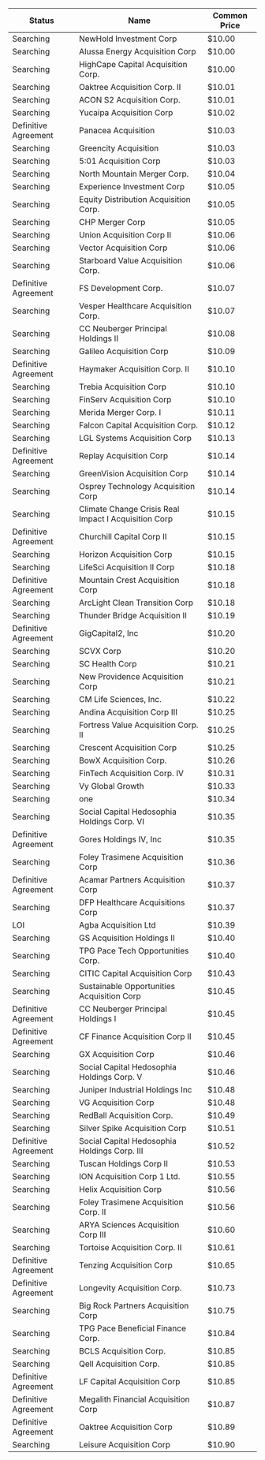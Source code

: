 Status               | Name                                                 | Common Price 
-------------------- | ---------------------------------------------------- | -------------
Searching            | NewHold Investment Corp                              | $10.00       
Searching            | Alussa Energy Acquisition Corp                       | $10.00       
Searching            | HighCape Capital Acquisition Corp.                   | $10.00       
Searching            | Oaktree Acquisition Corp. II                         | $10.01       
Searching            | ACON S2 Acquisition Corp.                            | $10.01       
Searching            | Yucaipa Acquisition Corp                             | $10.02       
Definitive Agreement | Panacea Acquisition                                  | $10.03       
Searching            | Greencity Acquisition                                | $10.03       
Searching            | 5:01 Acquisition Corp                                | $10.03       
Searching            | North Mountain Merger Corp.                          | $10.04       
Searching            | Experience Investment Corp                           | $10.05       
Searching            | Equity Distribution Acquisition Corp.                | $10.05       
Searching            | CHP Merger Corp                                      | $10.05       
Searching            | Union Acquisition Corp II                            | $10.06       
Searching            | Vector Acquisition Corp                              | $10.06       
Searching            | Starboard Value Acquisition Corp.                    | $10.06       
Definitive Agreement | FS Development Corp.                                 | $10.07       
Searching            | Vesper Healthcare Acquisition Corp.                  | $10.07       
Searching            | CC Neuberger Principal Holdings II                   | $10.08       
Searching            | Galileo Acquisition Corp                             | $10.09       
Definitive Agreement | Haymaker Acquisition Corp. II                        | $10.10       
Searching            | Trebia Acquisition Corp                              | $10.10       
Searching            | FinServ Acquisition Corp                             | $10.10       
Searching            | Merida Merger Corp. I                                | $10.11       
Searching            | Falcon Capital Acquisition Corp.                     | $10.12       
Searching            | LGL Systems Acquisition Corp                         | $10.13       
Definitive Agreement | Replay Acquisition Corp                              | $10.14       
Searching            | GreenVision Acquisition Corp                         | $10.14       
Searching            | Osprey Technology Acquisition Corp                   | $10.14       
Searching            | Climate Change Crisis Real Impact I Acquisition Corp | $10.15       
Definitive Agreement | Churchill Capital Corp II                            | $10.15       
Searching            | Horizon Acquisition Corp                             | $10.15       
Searching            | LifeSci Acquisition II Corp                          | $10.18       
Definitive Agreement | Mountain Crest Acquisition Corp                      | $10.18       
Searching            | ArcLight Clean Transition Corp                       | $10.18       
Searching            | Thunder Bridge Acquisition II                        | $10.19       
Definitive Agreement | GigCapital2, Inc                                     | $10.20       
Searching            | SCVX Corp                                            | $10.20       
Searching            | SC Health Corp                                       | $10.21       
Searching            | New Providence Acquisition Corp                      | $10.21       
Searching            | CM Life Sciences, Inc.                               | $10.22       
Searching            | Andina Acquisition Corp III                          | $10.25       
Searching            | Fortress Value Acquisition Corp. II                  | $10.25       
Searching            | Crescent Acquisition Corp                            | $10.25       
Searching            | BowX Acquisition Corp.                               | $10.26       
Searching            | FinTech Acquisition Corp. IV                         | $10.31       
Searching            | Vy Global Growth                                     | $10.33       
Searching            | one                                                  | $10.34       
Searching            | Social Capital Hedosophia Holdings Corp. VI          | $10.35       
Definitive Agreement | Gores Holdings IV, Inc                               | $10.35       
Searching            | Foley Trasimene Acquisition Corp                     | $10.36       
Definitive Agreement | Acamar Partners Acquisition Corp                     | $10.37       
Searching            | DFP Healthcare Acquisitions Corp                     | $10.37       
LOI                  | Agba Acquisition Ltd                                 | $10.39       
Searching            | GS Acquisition Holdings II                           | $10.40       
Searching            | TPG Pace Tech Opportunities Corp.                    | $10.40       
Searching            | CITIC Capital Acquisition Corp                       | $10.43       
Searching            | Sustainable Opportunities Acquisition Corp           | $10.45       
Definitive Agreement | CC Neuberger Principal Holdings I                    | $10.45       
Definitive Agreement | CF Finance Acquisition Corp II                       | $10.45       
Searching            | GX Acquisition Corp                                  | $10.46       
Searching            | Social Capital Hedosophia Holdings Corp. V           | $10.46       
Searching            | Juniper Industrial Holdings Inc                      | $10.48       
Searching            | VG Acquisition Corp                                  | $10.48       
Searching            | RedBall Acquisition Corp.                            | $10.49       
Searching            | Silver Spike Acquisition Corp                        | $10.51       
Definitive Agreement | Social Capital Hedosophia Holdings Corp. III         | $10.52       
Searching            | Tuscan Holdings Corp II                              | $10.53       
Searching            | ION Acquisition Corp 1 Ltd.                          | $10.55       
Searching            | Helix Acquisition Corp                               | $10.56       
Searching            | Foley Trasimene Acquisition Corp. II                 | $10.56       
Searching            | ARYA Sciences Acquisition Corp III                   | $10.60       
Searching            | Tortoise Acquisition Corp. II                        | $10.61       
Definitive Agreement | Tenzing Acquisition Corp                             | $10.65       
Definitive Agreement | Longevity Acquisition Corp.                          | $10.73       
Searching            | Big Rock Partners Acquisition Corp                   | $10.75       
Searching            | TPG Pace Beneficial Finance Corp.                    | $10.84       
Searching            | BCLS Acquisition Corp.                               | $10.85       
Searching            | Qell Acquisition Corp.                               | $10.85       
Definitive Agreement | LF Capital Acquisition Corp                          | $10.85       
Definitive Agreement | Megalith Financial Acquisition Corp                  | $10.87       
Definitive Agreement | Oaktree Acquisition Corp                             | $10.89       
Searching            | Leisure Acquisition Corp                             | $10.90       
